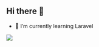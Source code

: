 ## Hi there 👋
- 🌱 I’m currently learning Laravel

![](https://leetcard.kirjasheremet.cool/leetcode?site=cn)
